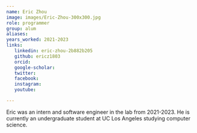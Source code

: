 ```yaml
---
name: Eric Zhou
image: images/Eric-Zhou-300x300.jpg
role: programmer
group: alum
aliases:
years_worked: 2021-2023
links:
   linkedin: eric-zhou-2b882b205
   github: ericz1803
   orcid: 
   google-scholar:
   twitter:
   facebook:
   instagram: 
   youtube:

---
```


Eric was an intern and software engineer in the lab from 2021-2023. He is currently an undergraduate student at UC Los Angeles studying computer science.